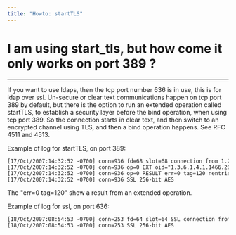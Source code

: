 ```yaml
---
title: "Howto: startTLS"
---
```


# I am using start\_tls, but how come it only works on port 389 ?
-----------------------------------------------------------------

If you want to use ldaps, then the tcp port number 636 is in use, this is for ldap over ssl.
Un-secure or clear text communications happen on tcp port 389 by default, but there is the option to run an extended operation called startTLS, to establish a security layer before the bind operation, when using tcp port 389.
So the connection starts in clear text, and then switch to an encrypted channel using TLS, and then a bind operation happens. See RFC 4511 and 4513.

Example of log for startTLS, on port 389:

    [17/Oct/2007:14:32:52 -0700] conn=936 fd=68 slot=68 connection from 1.2.3.4 to 5.6.7.8    
    [17/Oct/2007:14:32:52 -0700] conn=936 op=0 EXT oid="1.3.6.1.4.1.1466.20037" name="startTLS"    
    [17/Oct/2007:14:32:52 -0700] conn=936 op=0 RESULT err=0 tag=120 nentries=0 etime=0    
    [17/Oct/2007:14:32:52 -0700] conn=936 SSL 256-bit AES    

The "err=0 tag=120" show a result from an extended operation.

Example of log for ssl, on port 636:

    [18/Oct/2007:08:54:53 -0700] conn=253 fd=64 slot=64 SSL connection from 1.2.3.4 to 5.6.7.8    
    [18/Oct/2007:08:54:53 -0700] conn=253 SSL 256-bit AES    
